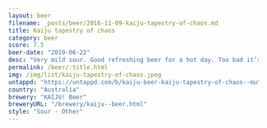 ```yaml
---
layout: beer
filename: _posts/beer/2016-11-09-kaiju-tapestry-of-chaos.md
title: Kaiju tapestry of chaos
category: beer
score: 7.5
beer-date: "2019-06-22"
desc: "Very mild sour. Good refreshing beer for a hot day. Too bad it’s winter. Very smooth and well crafted"
permalink: /beer/:title.html
img: /img/list/kaiju-tapestry-of-chaos.jpeg
untappd: "https://untappd.com/b/kaiju-beer-kaiju-tapestry-of-chaos--mutation-program-0003-/3172207"
country: "Australia"
brewery: "KAIJU! Beer"
breweryURL: "/brewery/kaiju--beer.html"
style: "Sour - Other"
---
```

